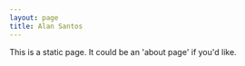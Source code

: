 ```yaml
---
layout: page
title: Alan Santos
---
```


This is a static page. It could be an 'about page' if you'd like.
